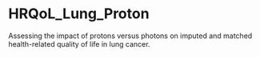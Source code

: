 # HRQoL_Lung_Proton
Assessing the impact of protons versus photons on imputed and matched health-related quality of life in lung cancer. 
